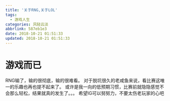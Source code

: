 ```yaml
---
title: '关于RNG,关于LOL'
tags:
  - 游戏人生
categories: 风轻云淡
abbrlink: 587eb1e3
date: 2018-10-21 01:51:33
updated: 2018-10-21 01:51:33
---
```

# 游戏而已
RNG输了，输的很彻底，输的很难看。
对于脱坑很久的老咸鱼来说，看比赛这唯一的乐趣也再也提不起来了。
或许是我一向的低预期习惯，比赛前就隐隐感觉不会那么轻松，结果就真的发生了。。。
希望IG可以努努力，不要太伤老玩家的心吧
